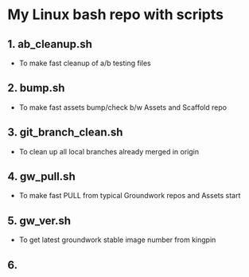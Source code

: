 # My Linux bash repo with scripts

## 1. ab_cleanup.sh
- To make fast cleanup of a/b testing files 

## 2. bump.sh
- To make fast assets bump/check b/w Assets and Scaffold repo 

## 3. git_branch_clean.sh
- To clean up all local branches already merged in origin


## 4. gw_pull.sh
- To make fast PULL from typical Groundwork repos and Assets start

## 5. gw_ver.sh
- To get latest groundwork stable image number from kingpin

## 6.